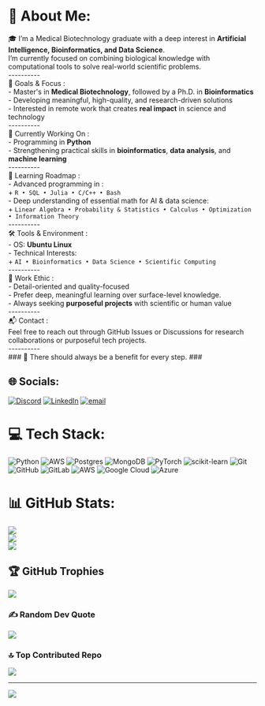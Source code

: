 # 💫 About Me:
🎓 I’m a Medical Biotechnology graduate with a deep interest in **Artificial Intelligence, Bioinformatics, and Data Science**. <br>I’m currently focused on combining biological knowledge with computational tools to solve real-world scientific problems.<br>----------<br>🎯 Goals & Focus :<br>- Master's in **Medical Biotechnology**, followed by a Ph.D. in **Bioinformatics**<br>- Developing meaningful, high-quality, and research-driven solutions<br>- Interested in remote work that creates **real impact** in science and technology<br>----------<br>🧠 Currently Working On :<br>- Programming in **Python**<br>- Strengthening practical skills in **bioinformatics**, **data analysis**, and **machine learning**<br>----------<br>🚀 Learning Roadmap :<br>- Advanced programming in :<br>     + `R • SQL • Julia • C/C++ • Bash`<br>- Deep understanding of essential math for AI & data science:<br>     + `Linear Algebra • Probability & Statistics • Calculus • Optimization • Information Theory`<br>----------<br>🛠 Tools & Environment :<br>- OS: **Ubuntu Linux**<br>- Technical Interests:<br>    + `AI • Bioinformatics • Data Science • Scientific Computing`<br>----------<br>💼 Work Ethic :<br>- Detail-oriented and quality-focused  <br>- Prefer deep, meaningful learning over surface-level knowledge.<br>- Always seeking **purposeful projects** with scientific or human value<br>----------<br>📬 Contact :<br>Feel free to reach out through GitHub Issues or Discussions for research collaborations or purposeful tech projects.<br>----------<br>### 🌱 There should always be a benefit for every step. ###


## 🌐 Socials:
[![Discord](https://img.shields.io/badge/Discord-%237289DA.svg?logo=discord&logoColor=white)](https://discord.gg/https://discord.com/users/1377134323244863488) [![LinkedIn](https://img.shields.io/badge/LinkedIn-%230077B5.svg?logo=linkedin&logoColor=white)](https://linkedin.com/in/https://www.linkedin.com/in/aliasghar-donyaee-00543733b/) [![email](https://img.shields.io/badge/Email-D14836?logo=gmail&logoColor=white)](mailto:donyaeealiasghar@gmail.com) 

# 💻 Tech Stack:
![Python](https://img.shields.io/badge/python-3670A0?style=for-the-badge&logo=python&logoColor=ffdd54) ![AWS](https://img.shields.io/badge/AWS-%23FF9900.svg?style=for-the-badge&logo=amazon-aws&logoColor=white) ![Postgres](https://img.shields.io/badge/postgres-%23316192.svg?style=for-the-badge&logo=postgresql&logoColor=white) ![MongoDB](https://img.shields.io/badge/MongoDB-%234ea94b.svg?style=for-the-badge&logo=mongodb&logoColor=white) ![PyTorch](https://img.shields.io/badge/PyTorch-%23EE4C2C.svg?style=for-the-badge&logo=PyTorch&logoColor=white) ![scikit-learn](https://img.shields.io/badge/scikit--learn-%23F7931E.svg?style=for-the-badge&logo=scikit-learn&logoColor=white) ![Git](https://img.shields.io/badge/git-%23F05033.svg?style=for-the-badge&logo=git&logoColor=white) ![GitHub](https://img.shields.io/badge/github-%23121011.svg?style=for-the-badge&logo=github&logoColor=white) ![GitLab](https://img.shields.io/badge/gitlab-%23181717.svg?style=for-the-badge&logo=gitlab&logoColor=white) ![AWS](https://img.shields.io/badge/AWS-%23FF9900.svg?style=for-the-badge&logo=amazon-aws&logoColor=white) ![Google Cloud](https://img.shields.io/badge/GoogleCloud-%234285F4.svg?style=for-the-badge&logo=google-cloud&logoColor=white) ![Azure](https://img.shields.io/badge/azure-%230072C6.svg?style=for-the-badge&logo=microsoftazure&logoColor=white)
# 📊 GitHub Stats:
![](https://github-readme-stats.vercel.app/api?username=Donyaee-Aliasghar&theme=onedark&hide_border=true&include_all_commits=false&count_private=false)<br/>
![](https://nirzak-streak-stats.vercel.app/?user=Donyaee-Aliasghar&theme=onedark&hide_border=true)<br/>
![](https://github-readme-stats.vercel.app/api/top-langs/?username=Donyaee-Aliasghar&theme=onedark&hide_border=true&include_all_commits=false&count_private=false&layout=compact)

## 🏆 GitHub Trophies
![](https://github-profile-trophy.vercel.app/?username=Donyaee-Aliasghar&theme=onedark&no-frame=true&no-bg=false&margin-w=4)

### ✍️ Random Dev Quote
![](https://quotes-github-readme.vercel.app/api?type=vetical&theme=tokyonight)

### 🔝 Top Contributed Repo
![](https://github-contributor-stats.vercel.app/api?username=Donyaee-Aliasghar&limit=5&theme=onedark&combine_all_yearly_contributions=true)

---
[![](https://visitcount.itsvg.in/api?id=Donyaee-Aliasghar&icon=1&color=9)](https://visitcount.itsvg.in)

<!-- Proudly created with GPRM ( https://gprm.itsvg.in ) -->
